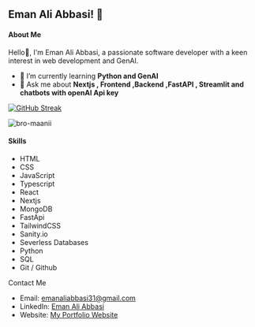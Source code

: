 ## Eman Ali Abbasi! 👋

#### About Me

Hello👋, I'm Eman Ali Abbasi, a passionate software developer with a keen interest in web development and GenAI.
- 🌱 I’m currently learning **Python and GenAI**
- 💬 Ask me about **Nextjs , Frontend ,Backend ,FastAPI , Streamlit and chatbots with openAI Api key**


[![GitHub Streak](https://github-readme-streak-stats.herokuapp.com?user=bro-maanii)](https://git.io/streak-stats)



<p><img align="center" src="https://github-readme-stats.vercel.app/api/top-langs?username=bro-maanii&show_icons=true&locale=en&layout=compact" alt="bro-maanii" /></p>

#### Skills

- HTML
- CSS
- JavaScript
- Typescript 
- React 
- Nextjs
- MongoDB
- FastApi
- TailwindCSS
- Sanity.io
- Severless Databases
- Python
- SQL
- Git / Github

Contact Me

- Email: [emanaliabbasi31@gmail.com](mailto:emanaliabbasi31@gmail.com)
- LinkedIn: [Eman Ali Abbasi](https://www.linkedin.com/in/eman-ali-abbasi-937932237/)
- Website: [My Portfolio Website](https://emaanabbasi-portfolio.vercel.app/)




